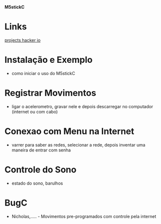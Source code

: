 **M5stickC**

# Links

[projects hacker io](https://m5stack.hackster.io/)


# Instalação e Exemplo

* como iniciar o uso do M5stickC

# Registrar Movimentos

* ligar o acelerometro, gravar nele e depois descarregar no computador (internet ou com cabo)

# Conexao com Menu na Internet

* varrer para saber as redes, selecionar a rede, depois inventar uma maneira de entrar com senha

# Controle do Sono

* estado do sono, barulhos


# BugC 

* Nicholas,..... - Movimentos pre-programados  com controle pela internet

